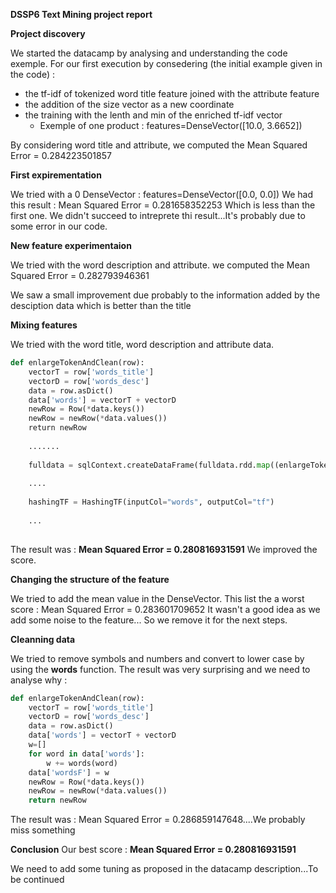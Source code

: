 **DSSP6 Text Mining project report**

**Project discovery**

We started the datacamp by analysing and understanding the code exemple.
For our first execution by consedering (the initial example given in the code) :
- the tf-idf of tokenized word title feature joined with the attribute feature
- the addition of the size vector as a new coordinate
- the training with the lenth and min of the enriched tf-idf vector
  - Exemple of one product : features=DenseVector([10.0, 3.6652])

By considering word title and attribute, we computed the Mean Squared Error = 0.284223501857

**First expirementation**

We tried with a 0 DenseVector :
  features=DenseVector([0.0, 0.0])
  We had this result :
  Mean Squared Error = 0.281658352253 
  Which is less than the first one. We didn't succeed to intreprete thi result...It's probably due to some error in our code.
  
**New feature experimentaion**

We tried with the word description and attribute.
we computed the Mean Squared Error = 0.282793946361

We saw a small improvement due probably to the information added by the desciption data which is better than the title

**Mixing features**

We tried with the word title, word description and attribute data.
```python
def enlargeTokenAndClean(row):
    vectorT = row['words_title']
    vectorD = row['words_desc']
    data = row.asDict()
    data['words'] = vectorT + vectorD
    newRow = Row(*data.keys())
    newRow = newRow(*data.values())
    return newRow
    
    .......
    
    fulldata = sqlContext.createDataFrame(fulldata.rdd.map((enlargeTokenAndClean)))
    
    ....
    
    hashingTF = HashingTF(inputCol="words", outputCol="tf")
    
    ...
    
```

The result was : **Mean Squared Error = 0.280816931591**
We improved the score.

**Changing the structure of the feature**

We tried to add the mean value in the DenseVector. This list the a worst score :
Mean Squared Error = 0.283601709652
It wasn't a good idea as we add some noise to the feature...
So we remove it for the next steps.

**Cleanning data**

We tried to remove symbols and numbers and convert to lower case by using the **words** function.
The result was very surprising and we need to analyse why :
```python
def enlargeTokenAndClean(row):
    vectorT = row['words_title']
    vectorD = row['words_desc']
    data = row.asDict()
    data['words'] = vectorT + vectorD
    w=[]
    for word in data['words']:
        w += words(word)
    data['wordsF'] = w
    newRow = Row(*data.keys())
    newRow = newRow(*data.values())
    return newRow
```

The result was : Mean Squared Error = 0.286859147648....We probably miss something

**Conclusion**
Our best score : **Mean Squared Error = 0.280816931591**

We need to add some tuning as proposed in the datacamp description...To be continued
